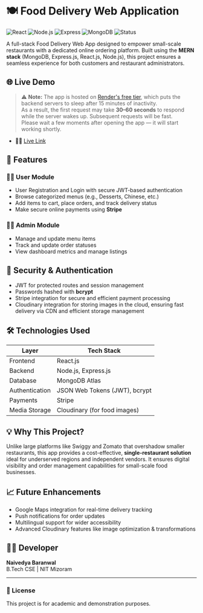 # 🍽️ Food Delivery Web Application

![React](https://img.shields.io/badge/Frontend-React-blue?logo=react)
![Node.js](https://img.shields.io/badge/Backend-Node.js-green?logo=node.js)
![Express](https://img.shields.io/badge/Framework-Express-lightgrey?logo=express)
![MongoDB](https://img.shields.io/badge/Database-MongoDB-blue?logo=mongodb)
![Status](https://img.shields.io/badge/Status-Active-success)

A full-stack Food Delivery Web App designed to empower small-scale restaurants with a dedicated online ordering platform. Built using the **MERN stack** (MongoDB, Express.js, React.js, Node.js), this project ensures a seamless experience for both customers and restaurant administrators.

## 🌐 Live Demo

> ⚠️ **Note:** The app is hosted on [Render's free tier](https://render.com/), which puts the backend servers to sleep after 15 minutes of inactivity.  
> As a result, the first request may take **30–60 seconds** to respond while the server wakes up. Subsequent requests will be fast.  
> Please wait a few moments after opening the app — it will start working shortly.

- 👨‍🍳 [Live Link](https://food-delivery-app-frontend-rzxm.onrender.com)


## 🚀 Features

### 👨‍🍳 User Module
- User Registration and Login with secure JWT-based authentication
- Browse categorized menus (e.g., Desserts, Chinese, etc.)
- Add items to cart, place orders, and track delivery status
- Make secure online payments using **Stripe**

### 🧑‍💼 Admin Module
- Manage and update menu items
- Track and update order statuses
- View dashboard metrics and manage listings

## 🔐 Security & Authentication
- JWT for protected routes and session management
- Passwords hashed with **bcrypt**
- Stripe integration for secure and efficient payment processing
- Cloudinary integration for storing images in the cloud, ensuring fast delivery via CDN and efficient     storage management

## 🛠️ Technologies Used

| Layer         | Tech Stack                       |
|--------------|----------------------------------|
| Frontend     | React.js                         |
| Backend      | Node.js, Express.js              |
| Database     | MongoDB Atlas                    |
| Authentication | JSON Web Tokens (JWT), bcrypt  |
| Payments     | Stripe                           |
| Media Storage  | Cloudinary (for food images)   |

## 💡 Why This Project?

Unlike large platforms like Swiggy and Zomato that overshadow smaller restaurants, this app provides a cost-effective, **single-restaurant solution** ideal for underserved regions and independent vendors. It ensures digital visibility and order management capabilities for small-scale food businesses.

## 📈 Future Enhancements
- Google Maps integration for real-time delivery tracking
- Push notifications for order updates
- Multilingual support for wider accessibility
- Advanced Cloudinary features like image optimization & transformations

## 🧑‍💻 Developer

**Naivedya Baranwal**  
B.Tech CSE | NIT Mizoram  

---

### 📄 License
This project is for academic and demonstration purposes.


